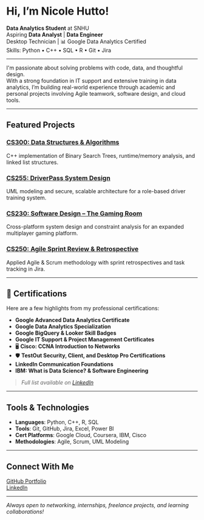 #  Hi, I’m Nicole Hutto!

 **Data Analytics Student** at SNHU  
 Aspiring **Data Analyst** | **Data Engineer**  
 Desktop Technician | 📊 Google Data Analytics Certified  
 Skills: Python • C++ • SQL • R • Git • Jira

---

I'm passionate about solving problems with code, data, and thoughtful design.  
With a strong foundation in IT support and extensive training in data analytics, I’m building real-world experience through academic and personal projects involving Agile teamwork, software design, and cloud tools.

---

##  Featured Projects

###  [CS300: Data Structures & Algorithms](https://github.com/nchutto/CS300)  
C++ implementation of Binary Search Trees, runtime/memory analysis, and linked list structures.

###  [CS255: DriverPass System Design](https://github.com/nchutto/CS255)  
UML modeling and secure, scalable architecture for a role-based driver training system.

###  [CS230: Software Design – The Gaming Room](https://github.com/nchutto/CS230)  
Cross-platform system design and constraint analysis for an expanded multiplayer gaming platform.

###  [CS250: Agile Sprint Review & Retrospective](https://github.com/nchutto/CS250)  
Applied Agile & Scrum methodology with sprint retrospectives and task tracking in Jira.

---

## 🧾 Certifications

Here are a few highlights from my professional certifications:

-  **Google Advanced Data Analytics Certificate**  
-  **Google Data Analytics Specialization**  
-  **Google BigQuery & Looker Skill Badges**  
-  **Google IT Support & Project Management Certificates**  
- 🖥 **Cisco: CCNA Introduction to Networks**  
- 🛡 **TestOut Security, Client, and Desktop Pro Certifications**  
-  **LinkedIn Communication Foundations**  
-  **IBM: What is Data Science? & Software Engineering**

>  *Full list available on [LinkedIn](https://linkedin.com/in/nicole-hutto-17b953b8)*

---

##  Tools & Technologies

- **Languages**: Python, C++, R, SQL  
- **Tools**: Git, GitHub, Jira, Excel, Power BI  
- **Cert Platforms**: Google Cloud, Coursera, IBM, Cisco  
- **Methodologies**: Agile, Scrum, UML Modeling

---

##  Connect With Me

 [GitHub Portfolio](https://github.com/nchutto)  
 [LinkedIn](https://linkedin.com/in/nicole-hutto-17b953b8)

---

 *Always open to networking, internships, freelance projects, and learning collaborations!*
